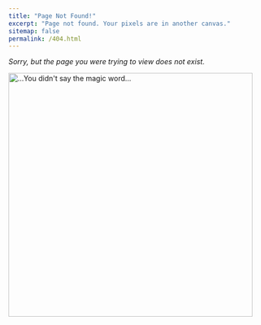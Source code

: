 ```yaml
---
title: "Page Not Found!"
excerpt: "Page not found. Your pixels are in another canvas."
sitemap: false
permalink: /404.html
---
```


_Sorry, but the page you were trying to view does not exist._

<style type="text/css" media="screen">
  .container > img {
    max-width: 100dvw;
    position: relative;
    left: 0dvw;
    width: 50dvw;
  }
</style>

<div class="container">
    <img class="magic-pic" src="/MHL-Physical-Modeling/assets/images/Ah_ah_ah_you_didn_t_say_the_magic_word_Jurassic_Park_magic_word_clip.gif" alt="...You didn't say the magic word...">
</div>